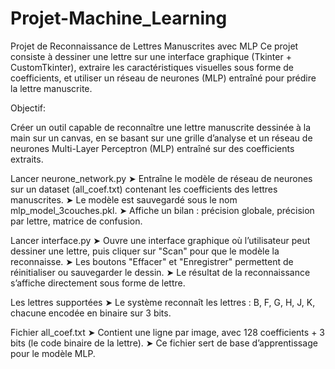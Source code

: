 # Projet-Machine_Learning
Projet de Reconnaissance de Lettres Manuscrites avec MLP Ce projet consiste à dessiner une lettre sur une interface graphique (Tkinter + CustomTkinter), extraire les caractéristiques visuelles sous forme de coefficients, et utiliser un réseau de neurones (MLP) entraîné pour prédire la lettre manuscrite.

Objectif:

Créer un outil capable de reconnaître une lettre manuscrite dessinée à la main sur un canvas, en se basant sur une grille d’analyse et un réseau de neurones Multi-Layer Perceptron (MLP) entraîné sur des coefficients extraits.

Lancer neurone_network.py
➤ Entraîne le modèle de réseau de neurones sur un dataset (all_coef.txt) contenant les coefficients des lettres manuscrites.
➤ Le modèle est sauvegardé sous le nom mlp_model_3couches.pkl.
➤ Affiche un bilan : précision globale, précision par lettre, matrice de confusion.

Lancer interface.py
➤ Ouvre une interface graphique où l’utilisateur peut dessiner une lettre, puis cliquer sur "Scan" pour que le modèle la reconnaisse.
➤ Les boutons "Effacer" et "Enregistrer" permettent de réinitialiser ou sauvegarder le dessin.
➤ Le résultat de la reconnaissance s’affiche directement sous forme de lettre.

Les lettres supportées
➤ Le système reconnaît les lettres : B, F, G, H, J, K, chacune encodée en binaire sur 3 bits.

Fichier all_coef.txt
➤ Contient une ligne par image, avec 128 coefficients + 3 bits (le code binaire de la lettre).
➤ Ce fichier sert de base d’apprentissage pour le modèle MLP.
